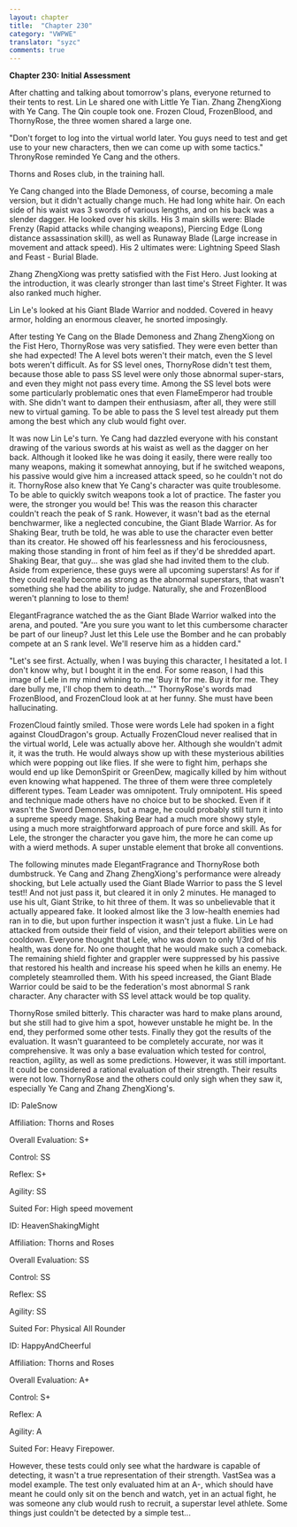 ```yaml
---
layout: chapter
title:  "Chapter 230"
category: "VWPWE"
translator: "syzc"
comments: true
---
```


**Chapter 230: Initial Assessment**

After chatting and talking about tomorrow's plans, everyone returned to their tents to rest. Lin Le shared one with Little Ye Tian. Zhang ZhengXiong with Ye Cang. The Qin couple took one. Frozen Cloud, FrozenBlood, and ThornyRose, the three women shared a large one.

"Don't forget to log into the virtual world later. You guys need to test and get use to your new characters, then we can come up with some tactics." ThronyRose reminded Ye Cang and the others.

Thorns and Roses club, in the training hall.

Ye Cang changed into the Blade Demoness, of course, becoming a male version, but it didn't actually change much. He had long white hair. On each side of his waist was 3 swords of various lengths, and on his back was a slender dagger. He looked over his skills. His 3 main skills were: Blade Frenzy (Rapid attacks while changing weapons), Piercing Edge (Long distance assassination skill), as well as Runaway Blade (Large increase in movement and attack speed). His 2 ultimates were: Lightning Speed Slash and Feast - Burial Blade.

Zhang ZhengXiong was pretty satisfied with the Fist Hero. Just looking at the introduction, it was clearly stronger than last time's Street Fighter. It was also ranked much higher. 

Lin Le's looked at his Giant Blade Warrior and nodded. Covered in heavy armor, holding an enormous cleaver, he snorted imposingly.

After testing Ye Cang on the Blade Demoness and Zhang ZhengXiong on the Fist Hero, ThornyRose was very satisfied. They were even better than she had expected! The A level bots weren't their match, even the S level bots weren't difficult. As for SS level ones, ThornyRose didn't test them, because those able to pass SS level were only those abnormal super-stars, and even they might not pass every time. Among the SS level bots were some particularly problematic ones that even FlameEmperor had trouble with. She didn't want to dampen their enthusiasm, after all, they were still new to virtual gaming. To be able to pass the S level test already put them among the best which any club would fight over.

It was now Lin Le's turn. Ye Cang had dazzled everyone with his constant drawing of the various swords at his waist as well as the dagger on her back. Although it looked like he was doing it easily, there were really too many weapons, making it somewhat annoying, but if he switched weapons, his passive would give him a increased attack speed, so he couldn't not do it. ThornyRose also knew that Ye Cang's character was quite troublesome. To be able to quickly switch weapons took a lot of practice. The faster you were, the stronger you would be! This was the reason this character couldn't reach the peak of S rank. However, it wasn't bad as the eternal benchwarmer, like a neglected concubine, the Giant Blade Warrior. As for Shaking Bear, truth be told, he was able to use the character even better than its creator. He showed off his fearlessness and his ferociousness, making those standing in front of him feel as if they'd be shredded apart. Shaking Bear, that guy... she was glad she had invited them to the club. Aside from experience, these guys were all upcoming superstars! As for if they could really become as strong as the abnormal superstars, that wasn't something she had the ability to judge. Naturally, she and FrozenBlood weren't planning to lose to them!

ElegantFragrance watched the as the Giant Blade Warrior walked into the arena, and pouted. "Are you sure you want to let this cumbersome character be part of our lineup? Just let this Lele use the Bomber and he can probably compete at an S rank level. We'll reserve him as a hidden card."

"Let's see first. Actually, when I was buying this character, I hesitated a lot. I don't know why, but I bought it in the end. For some reason, I had this image of Lele in my mind whining to me 'Buy it for me. Buy it for me. They dare bully me, I'll chop them to death...'" ThornyRose's words mad FrozenBlood, and FrozenCloud look at at her funny. She must have been hallucinating.

FrozenCloud faintly smiled. Those were words Lele had spoken in a fight against CloudDragon's group. Actually FrozenCloud never realised that in the virtual world, Lele was actually above her. Although she wouldn't admit it, it was the truth. He would always show up with these mysterious abilities which were popping out like flies. If she were to fight him, perhaps she would end up like DemonSpirit or GreenDew, magically killed by him without even knowing what happened. The three of them were three completely different types. Team Leader was omnipotent. Truly omnipotent. His speed and technique made others have no choice but to be shocked. Even if it wasn't the Sword Demoness, but a mage, he could probably still turn it into a supreme speedy mage. Shaking Bear had a much more showy style, using a much more straightforward approach of pure force and skill. As for Lele, the stronger the character you gave him, the more he can come up with a wierd methods. A super unstable element that broke all conventions. 

The following minutes made ElegantFragrance and ThornyRose both dumbstruck. Ye Cang and Zhang ZhengXiong's performance were already shocking, but Lele actually used the Giant Blade Warrior to pass the S level test!! And not just pass it, but cleared it in only 2 minutes. He managed to use his ult, Giant Strike, to hit three of them. It was so unbelievable that it actually appeared fake. It looked almost like the 3 low-health enemies had ran in to die, but upon further inspection it wasn't just a fluke. Lin Le had attacked from outside their field of vision, and their teleport abilities were on cooldown. Everyone thought that Lele, who was down to only 1/3rd of his health, was done for. No one thought that he would make such a comeback. The remaining shield fighter and grappler were suppressed by his passive that restored his health and increase his speed when he kills an enemy. He completely steamrolled them. With his speed increased, the Giant Blade Warrior could be said to be the federation's most abnormal S rank character. Any character with SS level attack would be top quality. 

ThornyRose smiled bitterly. This character was hard to make plans around, but she still had to give him a spot, however unstable he might be. In the end, they performed some other tests. Finally they got the results of the evaluation. It wasn't guaranteed to be completely accurate, nor was it comprehensive. It was only a base evaluation which tested for control, reaction, agility, as well as some predictions. However, it was still important. It could be considered a rational evaluation of their strength. Their results were not low. ThornyRose and the others could only sigh when they saw it, especially Ye Cang and Zhang ZhengXiong's.

ID: PaleSnow

Affiliation: Thorns and Roses

Overall Evaluation: S+

Control: SS

Reflex: S+

Agility: SS

Suited For: High speed movement

ID: HeavenShakingMight

Affiliation: Thorns and Roses

Overall Evaluation: SS

Control: SS

Reflex: SS

Agility: SS

Suited For: Physical All Rounder

ID: HappyAndCheerful

Affiliation: Thorns and Roses

Overall Evaluation: A+

Control: S+

Reflex: A

Agility: A

Suited For: Heavy Firepower.

However, these tests could only see what the hardware is capable of detecting, it wasn't a true representation of their strength. VastSea was a model example. The test only evaluated him at an A-, which should have meant he could only sit on the bench and watch, yet in an actual fight, he was someone any club would rush to recruit, a superstar level athlete. Some things just couldn't be detected by a simple test...
